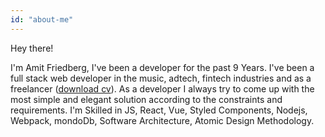 ```yaml
---
id: "about-me"
---
```


Hey there!

I'm Amit Friedberg, I've been a developer for the past 9 Years. I've been a full stack web developer in the music, adtech, fintech industries and as a freelancer ([download cv](https://drive.google.com/file/d/1McYuhNhlSOBw24FOuQFRfaM3s4qT-1qD)).
As a developer I always try to come up with the most simple and elegant solution according to the constraints and requirements.
I'm Skilled in JS, React, Vue, Styled Components, Nodejs, Webpack, mondoDb, Software Architecture, Atomic Design Methodology.
